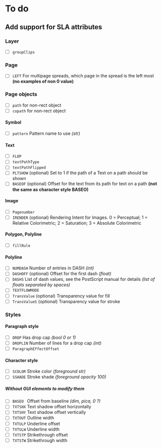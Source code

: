 # To do

## Add support for SLA attributes

### Layer

- [ ] `groupClips` **<undocumented>**

### Page

- [ ] `LEFT` For multipage spreads, which page in the spread is the left most  **(no examples of non 0 value)**

### Page objects

- [ ] `path` for non-rect object
- [ ] `copath` for non-rect object

#### Symbol

- [ ] `pattern` Pattern name to use *(str)*

#### Text

- [ ] `FLOP` **<undocumented>**
- [ ] `textPathType` **<undocumented>**
- [ ] `textPathFlipped` **<undocumented>**
- [ ] `PLTSHOW` (optional) Set to 1 if the path of a Text on a path should be shown
- [ ] `BASEOF` (optional) Offset for the text from its path for text on a path **(not the same as character style BASEO)**

#### Image

- [ ] `Pagenumber` **<undocumented>**
- [ ] `IRENDER` (optional) Rendering Intent for Images. 0 = Perceptual; 1 = Relative Colorimetric; 2 = Saturation; 3 = Absolute Colorimetric

#### Polygon, Polyline

- [ ] `fillRule` **<undocumented>**

#### Polyline

- [ ] `NUMDASH` Number of entries in DASH *(int)*
- [ ] `DASHOFF` (optional) Offset for the first dash *(float)*
- [ ] `DASHS` List of dash values, see the PostScript manual for details *(list of floats separated by spaces)*
- [ ] `TEXTFLOWMODE` **<undocumented>**
- [ ] `TransValue` (optional) Transparency value for fill 
- [ ] `TransValueS` (optional) Transparency value for stroke

### Styles

#### Paragraph style

- [ ] `DROP` Has drop cap *(bool 0 or 1)*
- [ ] `DROPLIN` Number of lines for a drop cap *(int)*
- [ ] `ParagraphEffectOffset` **<undocumented>**

#### Character style

- [ ] `SCOLOR` Stroke color *(foreground str)*
- [ ] `SSHADE` Stroke shade *(foreground opacity 100)*

##### Without GUI elements to modify them

- [ ] `BASEO ` Offset from baseline *(dim, pica, 0 ?)*
- [ ] `TXTSHX` Text shadow offset horizontally
- [ ] `TXTSHY` Text shadow offset vertically
- [ ] `TXTOUT` Outline width
- [ ] `TXTULP` Underline offset
- [ ] `TXTULW` Underline width
- [ ] `TXTSTP` Strikethrough offset
- [ ] `TXTSTW` Strikethrough width

<!-- vim:set spl=en: -->
